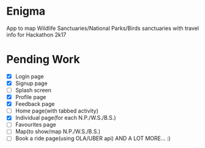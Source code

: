 # Enigma
App to map Wildlife Sanctuaries/National Parks/Birds sanctuaries with travel info for Hackathon 2k17

# Pending Work
- [x] Login page
- [x] Signup page
- [ ] Splash screen
- [x] Profile page
- [x] Feedback page
- [ ] Home page(with tabbed activity)
- [x] Individual page(for each N.P./W.S./B.S.)
- [ ] Favourites page
- [ ] Map(to show/map N.P./W.S./B.S.)
- [ ] Book a ride page(using OLA/UBER api)
AND A LOT MORE... :)
